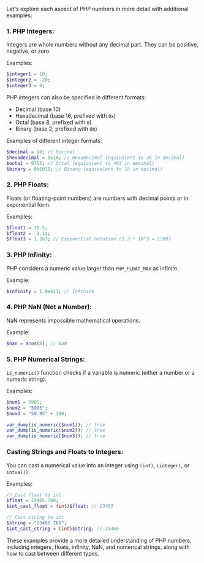 Let's explore each aspect of PHP numbers in more detail with additional examples:

### 1. PHP Integers:

Integers are whole numbers without any decimal part. They can be positive, negative, or zero.

Examples:
```php
$integer1 = 10;
$integer2 = -20;
$integer3 = 0;
```

PHP integers can also be specified in different formats:

- Decimal (base 10)
- Hexadecimal (base 16, prefixed with `0x`)
- Octal (base 8, prefixed with `0`)
- Binary (base 2, prefixed with `0b`)

Examples of different integer formats:
```php
$decimal = 10; // Decimal
$hexadecimal = 0x1A; // Hexadecimal (equivalent to 26 in decimal)
$octal = 0755; // Octal (equivalent to 493 in decimal)
$binary = 0b1010; // Binary (equivalent to 10 in decimal)
```

### 2. PHP Floats:

Floats (or floating-point numbers) are numbers with decimal points or in exponential form.

Examples:
```php
$float1 = 10.5;
$float2 = -3.14;
$float3 = 1.2e3; // Exponential notation (1.2 * 10^3 = 1200)
```

### 3. PHP Infinity:

PHP considers a numeric value larger than `PHP_FLOAT_MAX` as infinite.

Example:
```php
$infinity = 1.9e411; // Infinite
```

### 4. PHP NaN (Not a Number):

NaN represents impossible mathematical operations.

Example:
```php
$nan = acos(8); // NaN
```

### 5. PHP Numerical Strings:

`is_numeric()` function checks if a variable is numeric (either a number or a numeric string).

Examples:
```php
$num1 = 5985;
$num2 = "5985";
$num3 = "59.85" + 100;

var_dump(is_numeric($num1)); // true
var_dump(is_numeric($num2)); // true
var_dump(is_numeric($num3)); // true
```

### Casting Strings and Floats to Integers:

You can cast a numerical value into an integer using `(int)`, `(integer)`, or `intval()`.

Examples:
```php
// Cast float to int
$float = 23465.768;
$int_cast_float = (int)$float; // 23465

// Cast string to int
$string = "23465.768";
$int_cast_string = (int)$string; // 23465
```

These examples provide a more detailed understanding of PHP numbers, including integers, floats, infinity, NaN, and numerical strings, along with how to cast between different types.